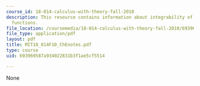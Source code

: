 ```yaml
---
course_id: 18-014-calculus-with-theory-fall-2010
description: This resource contains information about integrability of bounded piecewise-monotonic
  functions.
file_location: /coursemedia/18-014-calculus-with-theory-fall-2010/693969587a934022831b3f1ae5cf5514_MIT18_014F10_ChEnotes.pdf
file_type: application/pdf
layout: pdf
title: MIT18_014F10_ChEnotes.pdf
type: course
uid: 693969587a934022831b3f1ae5cf5514

---
```

None